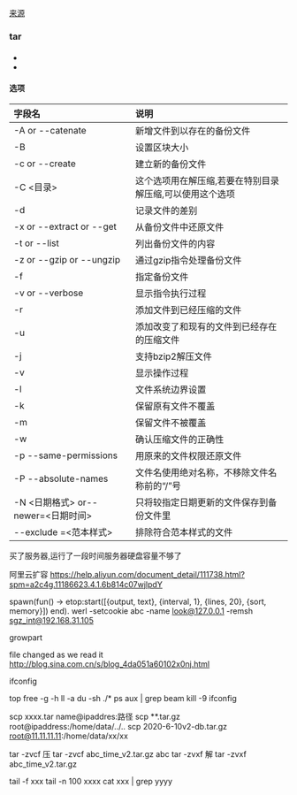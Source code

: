[来源](https://man.linuxde.net/ "linux")

### tar
#### 

* 
* 
#### 选项 

| 字段名 |  说明 |
| :------|  :------ |
| -A or --catenate | 新增文件到以存在的备份文件 |
| -B  | 设置区块大小 |
| -c or --create  | 建立新的备份文件 |
| -C <目录>  | 这个选项用在解压缩,若要在特别目录解压缩,可以使用这个选项 |
| -d | 记录文件的差别 |
| -x or --extract or --get  | 从备份文件中还原文件 |
| -t or --list  | 列出备份文件的内容 |
| -z or --gzip or --ungzip  | 通过gzip指令处理备份文件 |
| -f  | 指定备份文件 |
| -v or --verbose | 显示指令执行过程 |
| -r  | 添加文件到已经压缩的文件 |
| -u  | 添加改变了和现有的文件到已经存在的压缩文件 |
| -j  | 支持bzip2解压文件 |
| -v  | 显示操作过程 |
| -l  | 文件系统边界设置 |
| -k  | 保留原有文件不覆盖 |
| -m  | 保留文件不被覆盖 |
| -w  | 确认压缩文件的正确性 |
| -p --same-permissions | 用原来的文件权限还原文件 |
|-P --absolute-names|文件名使用绝对名称，不移除文件名称前的“/”号 |
|-N <日期格式> or--newer=<日期时间>|只将较指定日期更新的文件保存到备份文件里|
|--exclude =<范本样式>|排除符合范本样式的文件|

买了服务器,运行了一段时间服务器硬盘容量不够了

阿里云扩容
https://help.aliyun.com/document_detail/111738.html?spm=a2c4g.11186623.4.1.6b814c07wjlpdY

spawn(fun() -> etop:start([{output, text}, {interval, 1}, {lines, 20}, {sort, memory}]) end).
werl -setcookie abc -name look@127.0.0.1 -remsh sgz_int@192.168.31.105

growpart <DeviceName> <PartionNumber>


file changed as we read it
http://blog.sina.com.cn/s/blog_4da051a60102x0nj.html

ifconfig

top 
free -g -h 
ll -a 
du -sh ./*
ps aux | grep beam
kill -9 
ifconfig

scp xxxx.tar name@ipaddres:路径
scp **.tar.gz root@ipaddress:/home/data/../..
scp 2020-6-10v2-db.tar.gz  root@11.11.11.11:/home/data/xx/xx

tar -zvcf  压   tar -zvcf abc_time_v2.tar.gz abc
tar -zvxf  解   tar -zvxf abc_time_v2.tar.gz

tail -f xxx
tail -n 100 xxxx
cat xxx | grep yyyy 